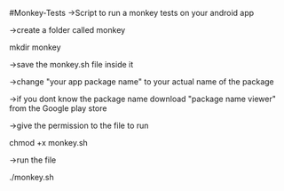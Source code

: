 #Monkey-Tests
->Script to run a monkey tests on your android app

->create a folder called monkey

mkdir monkey

->save the monkey.sh file inside it

->change "your app package name" to your actual name of the package

->if you dont know the package name download "package name viewer" from the Google play store

->give the permission to the file to run

chmod +x monkey.sh

->run the file

./monkey.sh
